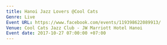```yaml
---
title: Hanoi Jazz Lovers @Cool Cats
Genre: Live
Event URL: https://www.facebook.com/events/119398622089913/
Venue: Cool Cats Jazz Club - JW Marriott Hotel Hanoi
Event date: 2017-10-27 07:00:00 +07:00
---
```


